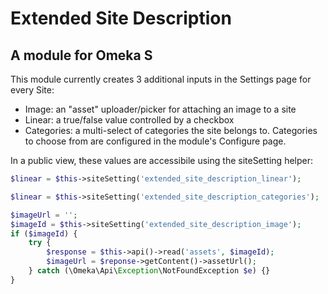 # Extended Site Description
## A module for Omeka S

This module currently creates 3 additional inputs in the Settings page for every Site:

- Image: an "asset" uploader/picker for attaching an image to a site
- Linear: a true/false value controlled by a checkbox
- Categories: a multi-select of categories the site belongs to. Categories to choose from
  are configured in the module's Configure page.

In a public view, these values are accessibile using the siteSetting helper:

```php
$linear = $this->siteSetting('extended_site_description_linear');

$linear = $this->siteSetting('extended_site_description_categories');

$imageUrl = '';
$imageId = $this->siteSetting('extended_site_description_image');
if ($imageId) {
    try {
        $response = $this->api()->read('assets', $imageId);
        $imageUrl = $reponse->getContent()->assetUrl();
    } catch (\Omeka\Api\Exception\NotFoundException $e) {}
}
```


